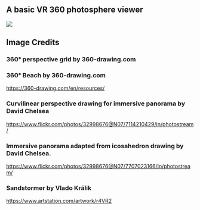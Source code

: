 ## A basic VR 360 photosphere viewer

![](preview.gif)

## Image Credits

### 360° perspective grid by 360-drawing.com
### 360° Beach by 360-drawing.com
https://360-drawing.com/en/resources/

### Curvilinear perspective drawing for immersive panorama by David Chelsea
https://www.flickr.com/photos/32998676@N07/7114210429/in/photostream/

### Immersive panorama adapted from icosahedron drawing by David Chelsea.
https://www.flickr.com/photos/32998676@N07/7707023166/in/photostream/

### Sandstormer by Vlado Králik
https://www.artstation.com/artwork/r4VR2